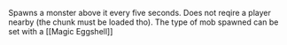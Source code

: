 Spawns a monster above it every five seconds. Does not reqire a player nearby (the chunk must be loaded tho). The type of mob spawned can be set with a [[Magic Eggshell]]
